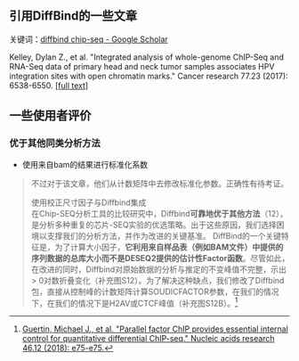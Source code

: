 
## 引用DiffBind的一些文章

关键词：[diffbind chip-seq - Google Scholar](https://scholar.google.com/scholar?q=diffbind+chip-seq)

Kelley, Dylan Z., et al. "Integrated analysis of whole-genome ChIP-Seq and RNA-Seq data of primary head and neck tumor samples associates HPV integration sites with open chromatin marks." Cancer research 77.23 (2017): 6538-6550. [[full text]](https://cancerres.aacrjournals.org/content/77/23/6538.full)


##  一些使用者评价

### 优于其他同类分析方法

- 使用来自bam的结果进行标准化系数

> 不过对于该文章，他们从计数矩阵中去修改标准化参数。正确性有待考证。
> 
> 使用校正尺寸因子与Diffbind集成   
> 在Chip-SEQ分析工具的比较研究中，Diffbind**可靠地优于其他方法**（12），是分析多种重复的芯片-SEQ实验的优选策略。出于这些原因，我们选择困境以支撑我们的分析方法，并作为改进的关键基准。 DiffBind的一个关键特征是，为了计算大小因子，**它利用来自样品表（例如BAM文件）中提供的序列数据的总库大小而不是DESEQ2提供的估计性Factor函数**。尽管如此，在改进的同时，Diffbind对原始数据的分析与推定的不变峰值不完整，示出> 0对数折叠变化（补充图S12）。为了解决这种缺点，我们修改了Diffbind包，直接从控制峰的计数矩阵计算SOUDICFACTOR参数，在我们的情况下，在我们的情况下是H2AV或CTCF峰值（补充图S12B）。[^1]

[^1]: [Guertin, Michael J., et al. "Parallel factor ChIP provides essential internal control for quantitative differential ChIP-seq." Nucleic acids research 46.12 (2018): e75-e75.](https://academic.oup.com/nar/article/46/12/e75/4972874?login=true)


